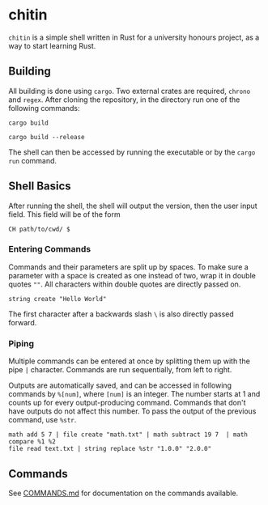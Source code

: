# chitin

`chitin` is a simple shell written in Rust for a university honours project, as a way to start learning Rust.

## Building

All building is done using `cargo`. Two external crates are required, `chrono` and `regex`. After cloning the repository, in the directory run one of the following commands:

```console
cargo build
```

```console
cargo build --release
```

The shell can then be accessed by running the executable or by the `cargo run` command.

## Shell Basics

After running the shell, the shell will output the version, then the user input field. This field will be of the form

```console
CH path/to/cwd/ $
```

### Entering Commands

Commands and their parameters are split up by spaces. To make sure a parameter with a space is created as one instead of two, wrap it in double quotes `""`. All characters within double quotes are directly passed on.

```console
string create "Hello World"
```

The first character after a backwards slash `\` is also directly passed forward.

### Piping

Multiple commands can be entered at once by splitting them up with the pipe `|` character. Commands are run sequentially, from left to right.

Outputs are automatically saved, and can be accessed in following commands by `%[num]`, where `[num]` is an integer. The number starts at 1 and counts up for every output-producing command. Commands that don't have outputs do not affect this number. To pass the output of the previous command, use `%str`.

```console
math add 5 7 | file create "math.txt" | math subtract 19 7  | math compare %1 %2
file read text.txt | string replace %str "1.0.0" "2.0.0"
```

## Commands

See [COMMANDS.md](COMMANDS.md) for documentation on the commands available.
